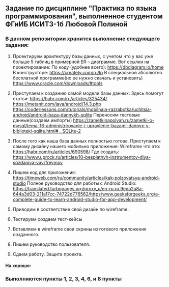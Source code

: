 ## Задание по дисциплине "Практика по языка программирования", выполненное студентом ФГиИБ ИСИТ3-1б Любовой Полиной

### В данном репозитории хранится выполнение следующего задания:

1.	Проектируем архитектуру базы данных, с учетом что у вас уже больше 5 таблиц в примерной ER – диаграмме.
    Вот ссылки на проектирование:
        По коду (удобнее всего):
            https://dbdiagram.io/home
        В конструкторе:
            https://creately.com/ru/lp
            В специальной абсолютно бесплатной программе(но ее нужно скачать и установить) https://www.oracle.com/downloads/#tools

2.	Приступаем к созданию самой модели базы данных:
        Здесь помогут статьи:
            https://habr.com/ru/articles/325434/
            https://metanit.com/java/android/14.3.php
            https://coderlessons.com/tutorials/mobilnaia-razrabotka/uchitsia-android/android-baza-dannykh-sqlite
        Переносим тестовые данные(создаем импорты)
            https://zametkinapolyah.ru/zametki-o-mysql/tema-16-administrirovanie-i-upravlenie-bazami-dannyx-v-biblioteki-sqlite.html#__SQLite-2

3.	После того как наша база данных полностью готова. Приступаем к самому дизайну нашего мобильно приложение:
    Wireframe что это: 
        https://habr.com/ru/articles/690598/
    Где создать:
        https://www.uprock.ru/articles/10-besplatnyh-instrumentov-dlya-sozdaniya-vayrfreymov

4.	Пишем код для приложения:
    https://timeweb.com/ru/community/articles/kak-polzovatsya-android-studio
    Полное руководство для работы с Android Studio:
        https://translated.turbopages.org/proxy_u/en-ru.ru.9eda2a8a-644a3d03-211a17cc-74722d776562/https/www.geeksforgeeks.org/a-complete-guide-to-learn-android-studio-for-app-development/

5.	Приводим в соответствие свой дизайн по wireframe.

6.	Тестируем создаем тест-кейсы

7.	Вставляем в wireframe свои скрины из готового приложения созданного.

8.	Пишем руководство пользователя. 

9.	Сдаем работу. Защита проекта.

#### На хорошо:
### Выполняются пункты 1, 2, 3, 4, 6, и 8 пункты

